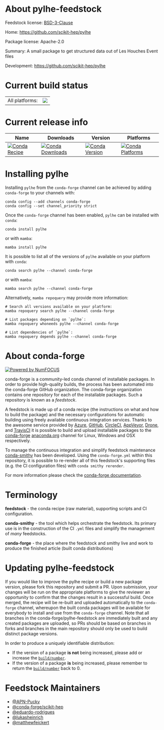 About pylhe-feedstock
=====================

Feedstock license: [BSD-3-Clause](https://github.com/conda-forge/pylhe-feedstock/blob/main/LICENSE.txt)

Home: https://github.com/scikit-hep/pylhe

Package license: Apache-2.0

Summary: A small package to get structured data out of Les Houches Event files

Development: https://github.com/scikit-hep/pylhe

Current build status
====================


<table><tr><td>All platforms:</td>
    <td>
      <a href="https://dev.azure.com/conda-forge/feedstock-builds/_build/latest?definitionId=17302&branchName=main">
        <img src="https://dev.azure.com/conda-forge/feedstock-builds/_apis/build/status/pylhe-feedstock?branchName=main">
      </a>
    </td>
  </tr>
</table>

Current release info
====================

| Name | Downloads | Version | Platforms |
| --- | --- | --- | --- |
| [![Conda Recipe](https://img.shields.io/badge/recipe-pylhe-green.svg)](https://anaconda.org/conda-forge/pylhe) | [![Conda Downloads](https://img.shields.io/conda/dn/conda-forge/pylhe.svg)](https://anaconda.org/conda-forge/pylhe) | [![Conda Version](https://img.shields.io/conda/vn/conda-forge/pylhe.svg)](https://anaconda.org/conda-forge/pylhe) | [![Conda Platforms](https://img.shields.io/conda/pn/conda-forge/pylhe.svg)](https://anaconda.org/conda-forge/pylhe) |

Installing pylhe
================

Installing `pylhe` from the `conda-forge` channel can be achieved by adding `conda-forge` to your channels with:

```
conda config --add channels conda-forge
conda config --set channel_priority strict
```

Once the `conda-forge` channel has been enabled, `pylhe` can be installed with `conda`:

```
conda install pylhe
```

or with `mamba`:

```
mamba install pylhe
```

It is possible to list all of the versions of `pylhe` available on your platform with `conda`:

```
conda search pylhe --channel conda-forge
```

or with `mamba`:

```
mamba search pylhe --channel conda-forge
```

Alternatively, `mamba repoquery` may provide more information:

```
# Search all versions available on your platform:
mamba repoquery search pylhe --channel conda-forge

# List packages depending on `pylhe`:
mamba repoquery whoneeds pylhe --channel conda-forge

# List dependencies of `pylhe`:
mamba repoquery depends pylhe --channel conda-forge
```


About conda-forge
=================

[![Powered by
NumFOCUS](https://img.shields.io/badge/powered%20by-NumFOCUS-orange.svg?style=flat&colorA=E1523D&colorB=007D8A)](https://numfocus.org)

conda-forge is a community-led conda channel of installable packages.
In order to provide high-quality builds, the process has been automated into the
conda-forge GitHub organization. The conda-forge organization contains one repository
for each of the installable packages. Such a repository is known as a *feedstock*.

A feedstock is made up of a conda recipe (the instructions on what and how to build
the package) and the necessary configurations for automatic building using freely
available continuous integration services. Thanks to the awesome service provided by
[Azure](https://azure.microsoft.com/en-us/services/devops/), [GitHub](https://github.com/),
[CircleCI](https://circleci.com/), [AppVeyor](https://www.appveyor.com/),
[Drone](https://cloud.drone.io/welcome), and [TravisCI](https://travis-ci.com/)
it is possible to build and upload installable packages to the
[conda-forge](https://anaconda.org/conda-forge) [anaconda.org](https://anaconda.org/)
channel for Linux, Windows and OSX respectively.

To manage the continuous integration and simplify feedstock maintenance
[conda-smithy](https://github.com/conda-forge/conda-smithy) has been developed.
Using the ``conda-forge.yml`` within this repository, it is possible to re-render all of
this feedstock's supporting files (e.g. the CI configuration files) with ``conda smithy rerender``.

For more information please check the [conda-forge documentation](https://conda-forge.org/docs/).

Terminology
===========

**feedstock** - the conda recipe (raw material), supporting scripts and CI configuration.

**conda-smithy** - the tool which helps orchestrate the feedstock.
                   Its primary use is in the construction of the CI ``.yml`` files
                   and simplify the management of *many* feedstocks.

**conda-forge** - the place where the feedstock and smithy live and work to
                  produce the finished article (built conda distributions)


Updating pylhe-feedstock
========================

If you would like to improve the pylhe recipe or build a new
package version, please fork this repository and submit a PR. Upon submission,
your changes will be run on the appropriate platforms to give the reviewer an
opportunity to confirm that the changes result in a successful build. Once
merged, the recipe will be re-built and uploaded automatically to the
`conda-forge` channel, whereupon the built conda packages will be available for
everybody to install and use from the `conda-forge` channel.
Note that all branches in the conda-forge/pylhe-feedstock are
immediately built and any created packages are uploaded, so PRs should be based
on branches in forks and branches in the main repository should only be used to
build distinct package versions.

In order to produce a uniquely identifiable distribution:
 * If the version of a package **is not** being increased, please add or increase
   the [``build/number``](https://docs.conda.io/projects/conda-build/en/latest/resources/define-metadata.html#build-number-and-string).
 * If the version of a package **is** being increased, please remember to return
   the [``build/number``](https://docs.conda.io/projects/conda-build/en/latest/resources/define-metadata.html#build-number-and-string)
   back to 0.

Feedstock Maintainers
=====================

* [@APN-Pucky](https://github.com/APN-Pucky/)
* [@conda-forge/scikit-hep](https://github.com/orgs/conda-forge/teams/scikit-hep/)
* [@eduardo-rodrigues](https://github.com/eduardo-rodrigues/)
* [@lukasheinrich](https://github.com/lukasheinrich/)
* [@matthewfeickert](https://github.com/matthewfeickert/)

